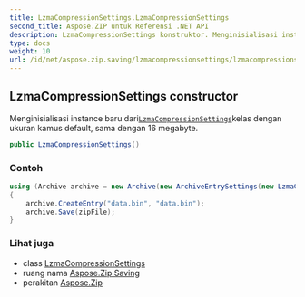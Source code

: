 ```yaml
---
title: LzmaCompressionSettings.LzmaCompressionSettings
second_title: Aspose.ZIP untuk Referensi .NET API
description: LzmaCompressionSettings konstruktor. Menginisialisasi instance baru dariLzmaCompressionSettingskelas dengan ukuran kamus default sama dengan 16 megabyte.
type: docs
weight: 10
url: /id/net/aspose.zip.saving/lzmacompressionsettings/lzmacompressionsettings/
---
```

## LzmaCompressionSettings constructor

Menginisialisasi instance baru dari[`LzmaCompressionSettings`](../)kelas dengan ukuran kamus default, sama dengan 16 megabyte.

```csharp
public LzmaCompressionSettings()
```

### Contoh

```csharp
using (Archive archive = new Archive(new ArchiveEntrySettings(new LzmaCompressionSettings())))
{
    archive.CreateEntry("data.bin", "data.bin");
    archive.Save(zipFile);
}
```

### Lihat juga

* class [LzmaCompressionSettings](../)
* ruang nama [Aspose.Zip.Saving](../../lzmacompressionsettings/)
* perakitan [Aspose.Zip](../../../)


